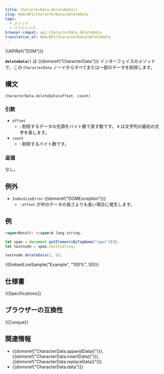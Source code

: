 ```yaml
---
title: CharacterData.deleteData()
slug: Web/API/CharacterData/deleteData
tags:
  - メソッド
  - リファレンス
browser-compat: api.CharacterData.deleteData
translation_of: Web/API/CharacterData/deleteData
---
```

{{APIRef("DOM")}}

**`deleteData()`** は {{domxref("CharacterData")}} インターフェイスのメソッドで、この `CharacterData` ノードからすべてまたは一部のデータを削除します。

## 構文

```js
characterData.deleteData(offset, count)
```

### 引数

- `offset`
  - : 削除するデータの先頭をバイト数で表す数です。
    `0` は文字列の最初の文字を表します。
- `count`
  - : 削除するバイト数です。

### 返値

なし。

## 例外

- `IndexSizeError` {{domxref("DOMException")}}
  - : `offset` が中のデータの長さよりも長い場合に発生します。

## 例

```html
<span>Result: </span>A long string.
```

```js
let span = document.getElementsByTagName("span")[0];
let textnode = span.nextSibling;

textnode.deleteData(1, 5);
```

{{EmbedLiveSample("Example", "100%", 50)}}

## 仕様書

{{Specifications}}

## ブラウザーの互換性

{{Compat}}

## 関連情報

- {{domxref("CharacterData.appendData()")}}, {{domxref("CharacterData.insertData()")}}, {{domxref("CharacterData.replaceData()")}}
- {{domxref("CharacterData.data")}}
